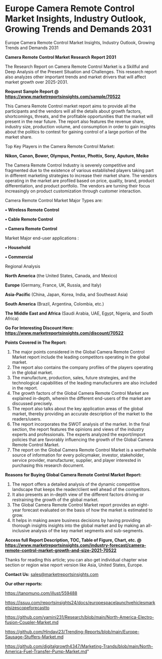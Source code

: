 # Europe Camera Remote Control Market Insights, Industry Outlook, Growing Trends and Demands 2031
Europe Camera Remote Control Market Insights, Industry Outlook, Growing Trends and Demands 2031

<strong>Camera Remote Control Market Research Report 2031</strong>

The Research Report on Camera Remote Control Market is a Skillful and Deep Analysis of the Present Situation and Challenges. This research report also analyzes other important trends and market drivers that will affect market growth over 2025-2031.

<strong>Request Sample Report @ <a href=https://www.marketreportsinsights.com/sample/70522>https://www.marketreportsinsights.com/sample/70522</a></strong>

This Camera Remote Control market report aims to provide all the participants and the vendors will all the details about growth factors, shortcomings, threats, and the profitable opportunities that the market will present in the near future. The report also features the revenue share, industry size, production volume, and consumption in order to gain insights about the politics to contest for gaining control of a large portion of the market share.

Top Key Players in the Camera Remote Control Market:

<strong>Nikon, Canon, Bower, Olympus, Pentax, Phottix, Sony, Aputure, Meike</strong>

The Camera Remote Control Industry is severely competitive and fragmented due to the existence of various established players taking part in different marketing strategies to increase their market share. The vendors operating in the market are profiled based on price, quality, brand, product differentiation, and product portfolio. The vendors are turning their focus increasingly on product customization through customer interaction.

Camera Remote Control Market Major Types are:

<strong>• Wireless Remote Control

• Cable Remote Control

• Camera Remote Control</strong>

Market Major end-user applications :

<strong>• Household

• Commercial</strong>

Regional Analysis

</u><strong><b>North America</b></strong> (the United States, Canada, and Mexico)

<strong><b>Europe </b></strong>(Germany, France, UK, Russia, and Italy)

<strong><b>Asia-Pacific</b></strong> (China, Japan, Korea, India, and Southeast Asia)

<strong><b>South America</b></strong> (Brazil, Argentina, Colombia, etc.)

<strong><b>The Middle East and Africa</b></strong> (Saudi Arabia, UAE, Egypt, Nigeria, and South Africa)

<strong>Go For Interesting Discount Here: <a href=https://www.marketreportsinsights.com/discount/70522>https://www.marketreportsinsights.com/discount/70522</a></strong>

<strong>Points Covered in The Report:</strong>
<ol>
  <li>The major points considered in the Global Camera Remote Control Market report include the leading competitors operating in the global market.</li>
  <li>The report also contains the company profiles of the players operating in the global market.</li>
  <li>The manufacture, production, sales, future strategies, and the technological capabilities of the leading manufacturers are also included in the report.</li>
  <li>The growth factors of the Global Camera Remote Control Market are explained in-depth, wherein the different end-users of the market are discussed precisely.</li>
  <li>The report also talks about the key application areas of the global market, thereby providing an accurate description of the market to the readers/users.</li>
  <li>The report incorporates the SWOT analysis of the market. In the final section, the report features the opinions and views of the industry experts and professionals. The experts analyzed the export/import policies that are favorably influencing the growth of the Global Camera Remote Control Market.</li>
  <li>The report on the Global Camera Remote Control Market is a worthwhile source of information for every policymaker, investor, stakeholder, service provider, manufacturer, supplier, and player interested in purchasing this research document.</li>
</ol>
<strong>Reasons for Buying Global Camera Remote Control Market Report:</strong>

<ol>
  <li>The report offers a detailed analysis of the dynamic competitive landscape that keeps the reader/client well ahead of the competitors.</li>
  <li>It also presents an in-depth view of the different factors driving or restraining the growth of the global market.</li>
  <li>The Global Camera Remote Control Market report provides an eight-year forecast evaluated on the basis of how the market is estimated to grow.</li>
  <li>It helps in making aware business decisions by having providing thorough insights insights into the global market and by making an all-inclusive analysis of the key market segments and sub-segments.</li>
</ol>
<strong>Access full Report Description, TOC, Table of Figure, Chart, etc. @ <a href=https://www.marketreportsinsights.com/industry-forecast/camera-remote-control-market-growth-and-size-2021-70522>https://www.marketreportsinsights.com/industry-forecast/camera-remote-control-market-growth-and-size-2021-70522</a></strong>


Thanks for reading this article; you can also get individual chapter wise section or region wise report version like Asia, United States, Europe.

<strong>Contact Us:</strong>
sales@marketreportsinsights.com

<strong>Our other reports:</strong>

<a href=https://tanomuno.com/illust/559488>https://tanomuno.com/illust/559488</a>

<a href=https://issuu.com/reportsinsights24/docs/europespacelaunchvehiclesmarketsizescopeforecastto>https://issuu.com/reportsinsights24/docs/europespacelaunchvehiclesmarketsizescopeforecastto</a>

<a href=https://github.com/yamini231/Research/blob/main/North-America-Electro-fusion-Coupler-Market.md>https://github.com/yamini231/Research/blob/main/North-America-Electro-fusion-Coupler-Market.md</a>

<a href=https://github.com/Hindavi23/Trending-Reports/blob/main/Europe-Sausage-Stuffers-Market.md>https://github.com/Hindavi23/Trending-Reports/blob/main/Europe-Sausage-Stuffers-Market.md</a>

<a href=https://github.com/digitalgrowth4347/Marketing-Trands/blob/main/North-America-Fuel-Transfer-Pump-Market.md>https://github.com/digitalgrowth4347/Marketing-Trands/blob/main/North-America-Fuel-Transfer-Pump-Market.md</a>"
